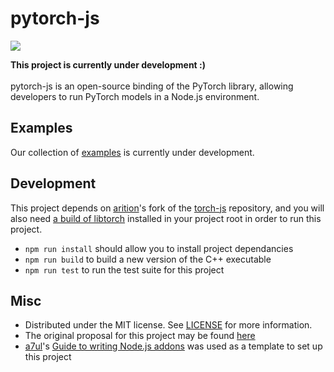 # pytorch-js

<p>
  <img src="https://img.shields.io/github/license/raghavmecheri/coms4995?style=for-the-badge"></img>
</p>

<b>This project is currently under development :)</b><br/><br/>pytorch-js is an open-source binding of the PyTorch library, allowing developers to run PyTorch models in a Node.js environment.

## Examples
Our collection of [examples](./examples) is currently under development.

## Development
This project depends on [arition](https://github.com/arition/)'s fork of the [torch-js](https://github.com/arition/torch-js) repository, and you will also need [a build of libtorch](https://pytorch.org/get-started/locally/) installed in your project root in order to run this project.
 * ```npm run install``` should allow you to install project dependancies
 * ```npm run build``` to build a new version of the C++ executable
 * ```npm run test``` to run the test suite for this project

## Misc
* Distributed under the MIT license. See [LICENSE](./LICENSE) for more information.
* The original proposal for this project may be found [here](./docs/Proposal.md)
* [a7ul](https://github.com/a7ul)'s [Guide to writing Node.js addons](https://medium.com/@a7ul/beginners-guide-to-writing-nodejs-addons-using-c-and-n-api-node-addon-api-9b3b718a9a7f) was used as a template to set up this project
